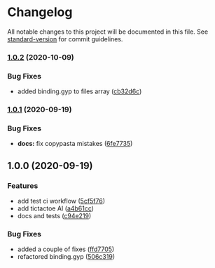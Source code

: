 # Changelog

All notable changes to this project will be documented in this file. See [standard-version](https://github.com/conventional-changelog/standard-version) for commit guidelines.

### [1.0.2](https://github.com/skyra-project/ai/compare/v1.0.1...v1.0.2) (2020-10-09)

### Bug Fixes

-   added binding.gyp to files array ([cb32d6c](https://github.com/skyra-project/ai/commit/cb32d6cd990351c07af182c934dad9de567ac5b7))

### [1.0.1](https://github.com/skyra-project/ai/compare/v1.0.0...v1.0.1) (2020-09-19)

### Bug Fixes

-   **docs:** fix copypasta mistakes ([6fe7735](https://github.com/skyra-project/ai/commit/6fe7735d0383ea9409cb819bd6ebf378827c2457))

## 1.0.0 (2020-09-19)

### Features

-   add test ci workflow ([5cf5f76](https://github.com/skyra-project/ai/commit/5cf5f764536b0eb113161ea2845dbba9788e3814))
-   add tictactoe AI ([a4b61cc](https://github.com/skyra-project/ai/commit/a4b61cc991eba53a6f0f5d292f9721e0cfe0a958))
-   docs and tests ([c94e219](https://github.com/skyra-project/ai/commit/c94e219fd7dca1eabd338ccbd5e04983605cd7b9))

### Bug Fixes

-   added a couple of fixes ([ffd7705](https://github.com/skyra-project/ai/commit/ffd770515b7cc1f9cd652a064a3c5f925f9bb28e))
-   refactored binding.gyp ([506c319](https://github.com/skyra-project/ai/commit/506c319930ceb71b8888629c73e273345cb64c68))
